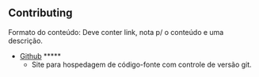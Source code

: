 
## Contributing

Formato do conteúdo:
Deve conter link, nota p/ o conteúdo e uma descrição.

- [Github](github.com) ***** 
    - Site para hospedagem de código-fonte com controle de versão git.